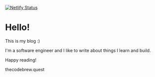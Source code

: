[![Netlify Status](https://api.netlify.com/api/v1/badges/033ce9ed-1923-4435-aa45-c7b63becad2d/deploy-status)](https://app.netlify.com/sites/thecodebrew/deploys)
# Hello!

This is my blog :)

I'm a software engineer and I like to write about things I learn and build.

Happy reading!

thecodebrew.quest